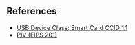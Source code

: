 ## References

- [USB Device Class: Smart Card CCID 1.1](https://www.usb.org/sites/default/files/DWG_Smart-Card_CCID_Rev110.pdf)
- [PIV (FIPS 201)](https://pages.nist.gov/FIPS201/FIPS201.html)

